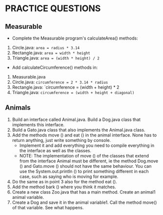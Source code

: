 # PRACTICE QUESTIONS

## Measurable
- Complete the Measurable program's calculateArea() methods:
1. Circle.java: `area = radius * 3.14`
2. Rectangle.java: `area = width * height`
3. Triangle.java: `area = (width * height) / 2`
- Add calculateCircumference() methods in:
1. Measurable.java
2. Circle.java: `circumference = 2 * 3.14 * radius`
3. Rectangle.java: `circumference = (width + height) * 2
4. Triangle.java: `circumference = (width + height + diagonal)`


## Animals
1.  Build an interface called Animal.java. Build a Dog.java class that implements this interface.
2. Build a Gato.java class that also implements the Animal.java class.
3. Add the methods move () and eat () in the animal interface. None has to return anything, just write something by console.
    - Implement it and add everything you need to compile everything in the interface as well as the classes.
    - NOTE: The implementation of move () of the classes that extend from the interface Animal must be different, ie the method Dog.move () and Gato.move () should not have the same behaviour. You can use the System.out.println () to print something different in each case, such as saying who is moving for example.
4. Do the same as in point 3 also for the method eat ().
5. Add the method bark () where you think it matches.
6. Create a new class Zoo.java that has a main method. Create an animal1 animal variable.
7. Create a Dog and save it in the animal variable1. Call the method move() of that variable. See what happens.
